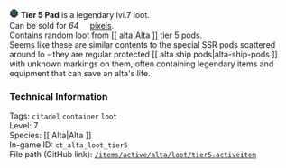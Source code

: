 ![ ](https://raw.githubusercontent.com/Ceterai/Enternia/main/items/active/alta/loot/tier5.png) **Tier 5 Pad** is a legendary lvl.7 loot.  
Can be sold for *64* <img src="https://starbounder.org/mediawiki/images/2/21/Pixel.png" width="12" height="16"/> [pixels](https://starbounder.org/Pixel).  
Contains random loot from [[ alta|Alta ]] tier 5 pods.  
Seems like these are similar contents to the special SSR pods scattered around Io - they are regular protected [[ alta ship pods|alta-ship-pods ]] with unknown markings on them, often containing legendary items and equipment that can save an alta's life.

### Technical Information

Tags: `citadel` `container` `loot`  
Level: 7  
Species: [[ Alta|Alta ]]  
In-game ID: `ct_alta_loot_tier5`  
File path (GitHub link): [`/items/active/alta/loot/tier5.activeitem`](https://github.com/Ceterai/Enternia/blob/main/items/active/alta/loot/tier5.activeitem)
